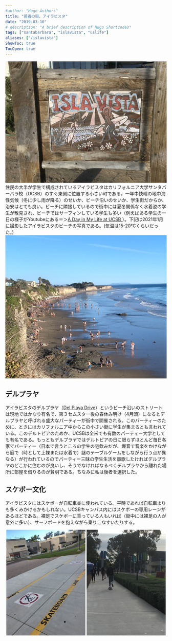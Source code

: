 ```yaml
---
#author: "Hugo Authors"
title: "若者の街、アイラビスタ"
date: "2019-03-10"
# description: "A brief description of Hugo Shortcodes"
tags: ["santabarbara", "islavista", "uslife"]
aliases: ["/islavista"]
ShowToc: true
TocOpen: true
---
```


![](images/2021-07-25-10-37-01.png#center)
住民の大半が学生で構成されているアイラビスタはカリフォルニア大学サンタバーバラ校（UCSB）のすぐ東側に位置する小さい町である。一年中快晴の地中海性気候（冬に少し雨が降る）のせいか、ビーチ沿いのせいか、学生街だからか、治安はとても良い。ビーチに隣接しているので街中には夏冬関係なく水着姿の学生が散見され、ビーチではサーフィンしている学生も多い（例えばある学生の一日の様子がYoutubeにある＝＞[A Day in My Life at UCSB ](https://www.youtube.com/watch?v=ucyE3Y3Ad5s)）。下記は2021年1月に撮影したアイラビスタのビーチの写真である。(気温は15-20℃くらいだった。)
![](images/2021-07-25-10-39-31.png#center)

## デルプラヤ
アイラビスタのデルプラヤ（[Del Playa Drive](https://www.google.com/maps/place/Del+Playa+Dr,+Isla+Vista,+CA+93117/@34.4095932,-119.8638908,15.75z/data=!4m5!3m4!1s0x80e93f43b15062a1:0xd7910189e0609a8f!8m2!3d34.4097664!4d-119.861935)）というビーチ沿いのストリートは現地ではかなり有名で、第３セムスター後の春休み明け（4月頭）になるとデルプラヤと呼ばれる盛大なパーティーが街中で開催される。このパーティーのために、ときにはカリフォルニア中からこの小さい街に学生が集まるとも言われている。このデルトピアのためか、UCSBは全米でも有数のパーティー大学としても有名である。もっともデルプラヤではデルトピアの日に限らずほとんど毎日各家でパーティー（日本で言うところの学生の宅飲みだが、爆音で音楽をかけながら庭で（時として上裸または水着で）謎のテーブルゲームをしながら行う点が異なる）が行われているのでパーティー三昧の学生生活を謳歌したければデルプラヤのどこかに住むのが良いし、そうでなければなるべくデルプラヤから離れた場所に部屋を借りるのが賢明である。ちなみに私は後者を選択した。

## スケボー文化
アイラビスタにはスケボーが自転車並に使われている。平時であれば自転車よりも多くみかけるかもしれない。UCSBキャンパス内にはスケボーの専用レーンがあるほどである。裸足でスケボーに乗っている人もいれば（街中には裸足の人が意外に多い）、サーフボードを抱えながら乗りこなすいたりする。

<p align="middle">
<img src="images/2021-07-25-10-37-20.png" width=49% > <img src="images/2021-07-25-10-41-49.png" width=49% >
</p>
<!-- 
![ab](images/2021-07-25-10-37-20.png#center)
![](images/2021-07-25-10-41-49.png#center) -->